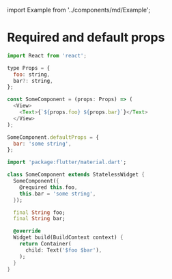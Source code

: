 import Example from '../components/md/Example';

# Required and default props

<Example reactnative>

```js
import React from 'react';

type Props = {
  foo: string,
  bar?: string,
};

const SomeComponent = (props: Props) => (
  <View>
    <Text>{`${props.foo} ${props.bar}`}</Text>
  </View>
);

SomeComponent.defaultProps = {
  bar: 'some string',
};
```

</Example>

<Example flutter>

```dart
import 'package:flutter/material.dart';

class SomeComponent extends StatelessWidget {
  SomeComponent({
    @required this.foo,
    this.bar = 'some string',
  });

  final String foo;
  final String bar;

  @override
  Widget build(BuildContext context) {
    return Container(
      child: Text('$foo $bar'),
    );
  }
}
```

</Example>
